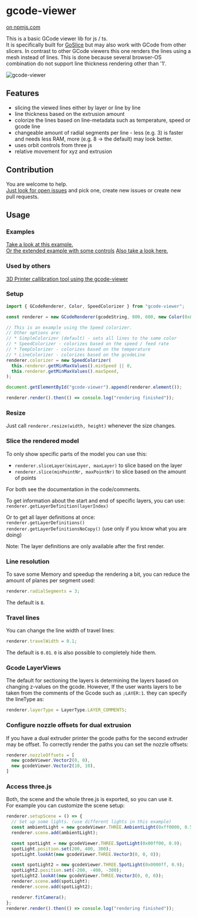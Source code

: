 # gcode-viewer

[on npmjs.com](https://www.npmjs.com/package/gcode-viewer)

This is a basic GCode viewer lib for js / ts.  
It is specifically built for [GoSlice](https://github.com/aligator/GoSlice) but may also work with GCode from other slicers.
In contrast to other GCode viewers this one renders the lines using a mesh instead of lines. This is done because
several browser-OS combination do not support line thickness rendering other than '1'.

![gcode-viewer](gcode-viewer.png)

## Features

- slicing the viewed lines either by layer or line by line
- line thickness based on the extrusion amount
- colorize the lines based on line-metadata such as temperature, speed or gcode line
- changeable amount of radial segments per line - less (e.g. 3) is faster and needs less RAM, more (e.g. 8 -> the default) may look better.
- uses orbit controls from three js
- relative movement for xyz and extrusion

## Contribution

You are welcome to help.  
[Just look for open issues](https://github.com/aligator/gcode-viewer/issues) and pick one, create new issues or create new pull requests.

## Usage

### Examples

[Take a look at this example.](example/index.html)  
[Or the extended example with some controls](example/extended.html)
[Also take a look here.](https://github.com/aligator/dev/blob/main/src/windows/gCodeViewer.tsx)

### Used by others

[3D Printer callibration tool using the gcode-viewer](https://ellis3dp.com/Pressure_Linear_Advance_Tool/)

### Setup

```js
import { GCodeRenderer, Color, SpeedColorizer } from "gcode-viewer";

const renderer = new GCodeRenderer(gcodeString, 800, 600, new Color(0x808080));

// This is an example using the Speed colorizer.
// Other options are:
// * SimpleColorizer (default) - sets all lines to the same color
// * SpeedColorizer - colorizes based on the speed / feed rate
// * TempColorizer - colorizes based on the temperature
// * LineColorizer - colorizes based on the gcodeLine
renderer.colorizer = new SpeedColorizer(
  this.renderer.getMinMaxValues().minSpeed || 0,
  this.renderer.getMinMaxValues().maxSpeed,
);

document.getElementById("gcode-viewer").append(renderer.element());

renderer.render().then(() => console.log("rendering finished"));
```

### Resize

Just call `renderer.resize(width, height)` whenever the size changes.

### Slice the rendered model

To only show specific parts of the model you can use this:

- `renderer.sliceLayer(minLayer, maxLayer)` to slice based on the layer
- `renderer.slice(minPointNr, maxPointNr)` to slice based on the amount of points

For both see the documentation in the code/comments.

To get information about the start and end of specific layers, you can use:  
`renderer.getLayerDefinition(layerIndex)`

Or to get all layer definitions at once:  
`renderer.getLayerDefinitions()`  
`renderer.getLayerDefinitionsNoCopy()` (use only if you know what you are doing)

Note: The layer definitions are only available after the first render.

### Line resolution

To save some Memory and speedup the rendering a bit, you can reduce
the amount of planes per segment used:

```js
renderer.radialSegments = 3;
```

The default is `8`.

### Travel lines

You can change the line width of travel lines:

```js
renderer.travelWidth = 0.1;
```

The default is `0.01`. `0` is also possible to completely hide them.

### Gcode LayerViews

The default for sectioning the layers is determining the layers based on changing z-values on the gcode.
However, If the user wants layers to be taken from the comments of the Gcode such as `;LAYER:1`. they can specify the lineType as:

```js
renderer.layerType = LayerType.LAYER_COMMENTS;
```

### Configure nozzle offsets for dual extrusion

If you have a dual extruder printer the gcode paths for the second extruder may be offset. To correctly render the paths you can set the nozzle offsets:

```js
renderer.nozzleOffsets = [
  new gcodeViewer.Vector2(0, 0),
  new gcodeViewer.Vector2(10, 10),
]
```

### Access three.js

Both, the scene and the whole three.js is exported, so you can use it.  
For example you can customize the scene setup:

```js
renderer.setupScene = () => {
  // Set up some lights. (use different lights in this example)
  const ambientLight = new gcodeViewer.THREE.AmbientLight(0xff0000, 0.5);
  renderer.scene.add(ambientLight);

  const spotLight = new gcodeViewer.THREE.SpotLight(0x00ff00, 0.9);
  spotLight.position.set(200, 400, 300);
  spotLight.lookAt(new gcodeViewer.THREE.Vector3(0, 0, 0));

  const spotLight2 = new gcodeViewer.THREE.SpotLight(0x0000ff, 0.9);
  spotLight2.position.set(-200, -400, -300);
  spotLight2.lookAt(new gcodeViewer.THREE.Vector3(0, 0, 0));
  renderer.scene.add(spotLight);
  renderer.scene.add(spotLight2);

  renderer.fitCamera();
};
renderer.render().then(() => console.log("rendering finished"));
```
